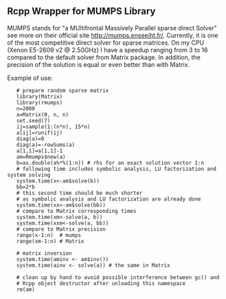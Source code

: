 Rcpp Wrapper for MUMPS Library
------------------------------

MUMPS stands for "a MUltifrontal Massively Parallel sparse direct Solver"
see more on their official site http://mumps.enseeiht.fr/.
Currently, it is one of the most competitive direct solver for
sparse matrices. On my  CPU (Xenon E5-2609 v2 @ 2.50GHz) I have
a speedup ranging from 3 to 16 compared to the default solver from
Matrix package. In addition, the precision of the solution is equal
or even better than with Matrix.

Example of use:

       # prepare random sparse matrix
       library(Matrix)
       library(rmumps)
       n=2000
       a=Matrix(0, n, n)
       set.seed(7)
       ij=sample(1:(n*n), 15*n)
       a[ij]=runif(ij)
       diag(a)=0
       diag(a)=-rowSums(a)
       a[1,1]=a[1,1]-1
       am=Rmumps$new(a)
       b=as.double(a%*%(1:n)) # rhs for an exact solution vector 1:n
       # following time includes symbolic analysis, LU factorization and system solving
       system.time(x<-am$solve(b))
       bb=2*b
       # this second time should be much shorter
       # as symbolic analysis and LU factorization are already done
       system.time(xx<-am$solve(bb))
       # compare to Matrix corresponding times
       system.time(xm<-solve(a, b))
       system.time(xxm<-solve(a, bb))
       # compare to Matrix precision
       range(x-1:n)  # mumps
       range(xm-1:n) # Matrix
     
       # matrix inversion
       system.time(aminv <- am$inv())
       system.time(ainv <- solve(a)) # the same in Matrix
     
       # clean up by hand to avoid possible interference between gc() and
       # Rcpp object destructor after unloading this namespace
       rm(am)
